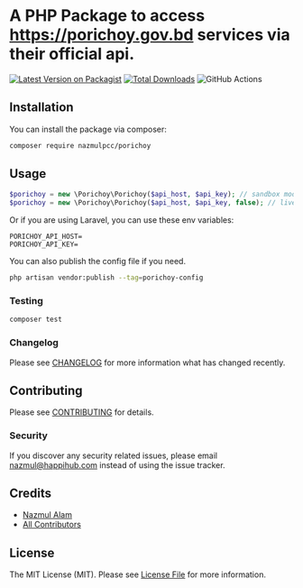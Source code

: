 # A PHP Package to access https://porichoy.gov.bd services via their official api. 

[![Latest Version on Packagist](https://img.shields.io/packagist/v/happihub/porichoy.svg?style=flat-square)](https://packagist.org/packages/happihub/porichoy)
[![Total Downloads](https://img.shields.io/packagist/dt/happihub/porichoy.svg?style=flat-square)](https://packagist.org/packages/happihub/porichoy)
![GitHub Actions](https://github.com/happihub/porichoy/actions/workflows/main.yml/badge.svg)

## Installation

You can install the package via composer:

```bash
composer require nazmulpcc/porichoy
```

## Usage

```php
$porichoy = new \Porichoy\Porichoy($api_host, $api_key); // sandbox mode
$porichoy = new \Porichoy\Porichoy($api_host, $api_key, false); // live mode
```

Or if you are using Laravel, you can use these env variables:

```text
PORICHOY_API_HOST=
PORICHOY_API_KEY=
```

You can also publish the config file if you need.
```bash
php artisan vendor:publish --tag=porichoy-config
```

### Testing

```bash
composer test
```

### Changelog

Please see [CHANGELOG](CHANGELOG.md) for more information what has changed recently.

## Contributing

Please see [CONTRIBUTING](CONTRIBUTING.md) for details.

### Security

If you discover any security related issues, please email nazmul@happihub.com instead of using the issue tracker.

## Credits

-   [Nazmul Alam](https://github.com/nazmulpcc)
-   [All Contributors](../../contributors)

## License

The MIT License (MIT). Please see [License File](LICENSE.md) for more information.
